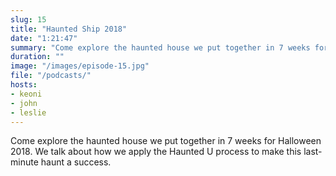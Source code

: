 ```yaml
---
slug: 15 
title: "Haunted Ship 2018"
date: "1:21:47"
summary: "Come explore the haunted house we put together in 7 weeks for Halloween 2018"
duration: ""
image: "/images/episode-15.jpg"
file: "/podcasts/"
hosts:
- keoni
- john
- leslie
---
```

Come explore the haunted house we put together in 7 weeks for Halloween 2018.  We talk about how we apply the Haunted U process to make this last-minute haunt a success.
